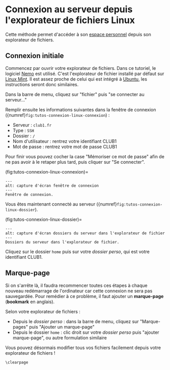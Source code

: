 Connexion au serveur depuis l'explorateur de fichiers Linux
===========================================================

Cette méthode permet d'accéder à son [espace personnel](/info/espace-personnel.md) depuis son explorateur de fichiers.

Connexion initiale
------------------

Commencez par ouvrir votre explorateur de fichiers.
Dans ce tutoriel, le logiciel [Nemo](https://fr.wikipedia.org/wiki/Nemo_(logiciel)) est utilisé.
C'est l'explorateur de fichier installé par défaut sur [Linux Mint](https://fr.wikipedia.org/wiki/Linux_Mint).
Il est assez proche de celui qui est intégré à [Ubuntu](https://fr.wikipedia.org/wiki/Ubuntu_(syst%C3%A8me_d%27exploitation)),
les instructions seront donc similaires.

Dans la barre de menu, cliquez sur "fichier" puis "se connecter au serveur..."

Remplir ensuite les informations suivantes dans la fenêtre de connexion ({numref}`fig:tutos-connexion-linux-connexion`)&nbsp;:
- Serveur : `club1.fr`
- Type : `SSH`
- Dossier : `/`
- Nom d'utilisateur : rentrez votre identifiant CLUB1
- Mot de passe : rentrez votre mot de passe CLUB1

Pour finir vous pouvez cocher la case "Mémoriser ce mot de passe"
afin de ne pas avoir à le retaper plus tard, puis cliquer sur "Se connecter".

(fig:tutos-connexion-linux-connexion)=
```{figure} /_static/tutos/connexion-linux/se_connecter_au_serveur.png
---
alt: capture d'écran fenêtre de connexion
---
Fenêtre de connexion.
```

Vous êtes maintenant connecté au serveur ({numref}`fig:tutos-connexion-linux-dossier`).

(fig:tutos-connexion-linux-dossier)=
```{figure} /_static/tutos/connexion-linux/dans_le_serveur.png
---
alt: capture d'écran dossiers du serveur dans l'explorateur de fichier
---
Dossiers du serveur dans l'explorateur de fichier.
```

Cliquez sur le dossier `home` puis sur votre *dossier perso*, qui est votre identifiant CLUB1.

Marque-page
-----------

Si on s'arrête là, il faudra recommencer toutes ces étapes à chaque nouveau redémarrage de l'ordinateur car cette connexion ne sera pas sauvegardée.
Pour remédier à ce problème, il faut ajouter un **marque-page** (**bookmark** en anglais).

Selon votre explorateur de fichiers&nbsp;:
- Depuis le *dossier perso* : dans la barre de menu, cliquez sur "Marque-pages" puis "Ajouter un marque-page"
- Depuis le dossier `home` : clic droit sur votre *dossier perso* puis "ajouter marque-page", ou autre formulation similaire

Vous pouvez désormais modifier tous vos fichiers facilement depuis votre explorateur de fichiers&nbsp;!

```{raw} latex
\clearpage
```

